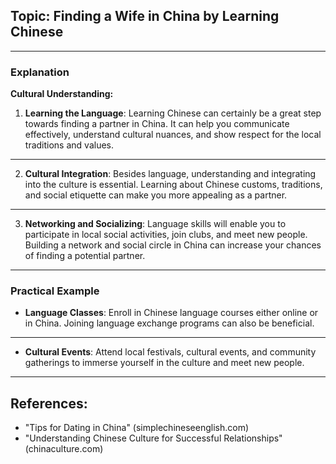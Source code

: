 ## Topic: Finding a Wife in China by Learning Chinese
---

### Explanation
**Cultural Understanding:**
1. **Learning the Language**: Learning Chinese can certainly be a great step towards finding a partner in China. It can help you communicate effectively, understand cultural nuances, and show respect for the local traditions and values.
---
2. **Cultural Integration**: Besides language, understanding and integrating into the culture is essential. Learning about Chinese customs, traditions, and social etiquette can make you more appealing as a partner.
---
3. **Networking and Socializing**: Language skills will enable you to participate in local social activities, join clubs, and meet new people. Building a network and social circle in China can increase your chances of finding a potential partner.
---

### Practical Example
- **Language Classes**: Enroll in Chinese language courses either online or in China. Joining language exchange programs can also be beneficial.
---
- **Cultural Events**: Attend local festivals, cultural events, and community gatherings to immerse yourself in the culture and meet new people.
---

## References:
- "Tips for Dating in China" (simplechineseenglish.com)
- "Understanding Chinese Culture for Successful Relationships" (chinaculture.com)